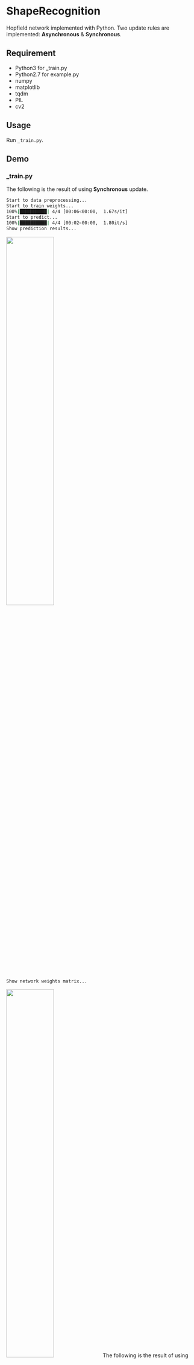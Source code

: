 # ShapeRecognition

Hopfield network implemented with Python. Two update rules are implemented: **Asynchronous** & **Synchronous**.

## Requirement

- Python3     for  _train.py
- Python2.7   for example.py
- numpy
- matplotlib
- tqdm
- PIL
- cv2

## Usage

Run `_train.py`.

## Demo

### _train.py

The following is the result of using **Synchronous** update.

```bash
Start to data preprocessing...
Start to train weights...
100%|██████████| 4/4 [00:06<00:00,  1.67s/it]
Start to predict...
100%|██████████| 4/4 [00:02<00:00,  1.80it/s]
Show prediction results...
```

<img src="https://github.com/claudiiolima/ShapeRecognition/blob/master/imgs/result.png" width=50%>

```bash
Show network weights matrix...
```

<img src="https://github.com/claudiiolima/ShapeRecognition/blob/master/imgs/weights.png" width=50%>
The following is the result of using **Asynchronous** update.

```bash
Start to data preprocessing...
Start to train weights...
100%|██████████| 4/4 [00:06<00:00,  1.67s/it]
Start to predict...
100%|██████████| 4/4 [00:02<00:00,  1.80it/s]
Show prediction results...
```

<img src="https://github.com/claudiiolima/ShapeRecognition/blob/master/imgs/result.png" width=30%>

```bash
Show network weights matrix...
```

<img src="https://github.com/claudiiolima/ShapeRecognition/blob/master/imgs/weights.png" width=50%>

## PyPaint

Is an application for drawing.

### The Usage

For now run `PyPaint/exemplo.py`

## The Idea

Is to make this two app, become one, the Hopfield Network would be on background of PyPaint only print your results.
HN and PyPaint juntos e shallow now.

### How it will Work?

The PyPaint will have a signal that call a slot, from time to time, that saves an image of drawing. That image will send to HN that will have an answer to draw.

## Reference

- Amari, "Neural theory of association and concept-formation", SI. Biol. Cybernetics (1977) 26: 175. https://doi.org/10.1007/BF00365229
- D. Pebly, "PyQt Painting widget", PyQtPaint (2017): https://github.com/dpebly/pyqt-paint
- J. J. Hopfield, "Neural networks and physical systems with emergent collective computational abilities", Proceedings of the National Academy of Sciences of the USA, vol. 79 no. 8 pp. 2554–2558, April 1982.
